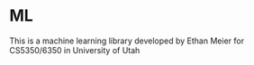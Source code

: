# ML
 This is a machine learning library developed by Ethan Meier for CS5350/6350 in University of Utah
